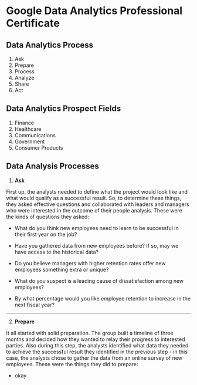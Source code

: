 # **Google Data Analytics Professional Certificate**

## Data Analytics Process

1. Ask
1. Prepare
1. Process
1. Analyze
1. Share
1. Act

## Data Analytics Prospect Fields

1. Finance
1. Healthcare
1. Communications
1. Government
1. Consumer Products

## Data Analysis Processes

1. **Ask**

First up, the analysts needed to define what the project would look like and what would qualify as a successful result. So, to determine these things, they asked effective questions and collaborated with leaders and managers who were interested in the outcome of their people analysis. These were the kinds of questions they asked:

- What do you think new employees need to learn to be successful in their first year on the job?

- Have you gathered data from new employees before? If so, may we have access to the historical data?

- Do you believe managers with higher retention rates offer new employees something extra or unique?

- What do you suspect is a leading cause of dissatisfaction among new employees?

- By what percentage would you like employee retention to increase in the next fiscal year?

---

2. **Prepare**

It all started with solid preparation. The group built a timeline of three months and decided how they wanted to relay their progress to interested parties. Also during this step, the analysts identified what data they needed to achieve the successful result they identified in the previous step - in this case, the analysts chose to gather the data from an online survey of new employees. These were the things they did to prepare:

- okay
